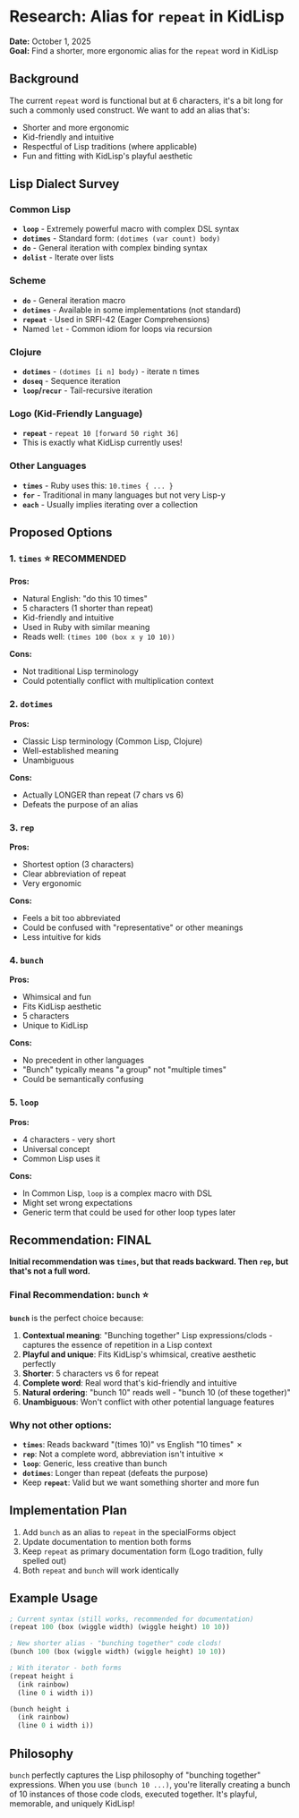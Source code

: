 # Research: Alias for `repeat` in KidLisp

**Date:** October 1, 2025  
**Goal:** Find a shorter, more ergonomic alias for the `repeat` word in KidLisp

## Background

The current `repeat` word is functional but at 6 characters, it's a bit long for such a commonly used construct. We want to add an alias that's:
- Shorter and more ergonomic
- Kid-friendly and intuitive
- Respectful of Lisp traditions (where applicable)
- Fun and fitting with KidLisp's playful aesthetic

## Lisp Dialect Survey

### Common Lisp
- **`loop`** - Extremely powerful macro with complex DSL syntax
- **`dotimes`** - Standard form: `(dotimes (var count) body)`
- **`do`** - General iteration with complex binding syntax
- **`dolist`** - Iterate over lists

### Scheme
- **`do`** - General iteration macro
- **`dotimes`** - Available in some implementations (not standard)
- **`repeat`** - Used in SRFI-42 (Eager Comprehensions)
- Named `let` - Common idiom for loops via recursion

### Clojure
- **`dotimes`** - `(dotimes [i n] body)` - iterate n times
- **`doseq`** - Sequence iteration
- **`loop`/`recur`** - Tail-recursive iteration

### Logo (Kid-Friendly Language)
- **`repeat`** - `repeat 10 [forward 50 right 36]`
- This is exactly what KidLisp currently uses!

### Other Languages
- **`times`** - Ruby uses this: `10.times { ... }`
- **`for`** - Traditional in many languages but not very Lisp-y
- **`each`** - Usually implies iterating over a collection

## Proposed Options

### 1. `times` ⭐ **RECOMMENDED**
**Pros:**
- Natural English: "do this 10 times"
- 5 characters (1 shorter than repeat)
- Kid-friendly and intuitive
- Used in Ruby with similar meaning
- Reads well: `(times 100 (box x y 10 10))`

**Cons:**
- Not traditional Lisp terminology
- Could potentially conflict with multiplication context

### 2. `dotimes`
**Pros:**
- Classic Lisp terminology (Common Lisp, Clojure)
- Well-established meaning
- Unambiguous

**Cons:**
- Actually LONGER than repeat (7 chars vs 6)
- Defeats the purpose of an alias

### 3. `rep`
**Pros:**
- Shortest option (3 characters)
- Clear abbreviation of repeat
- Very ergonomic

**Cons:**
- Feels a bit too abbreviated
- Could be confused with "representative" or other meanings
- Less intuitive for kids

### 4. `bunch`
**Pros:**
- Whimsical and fun
- Fits KidLisp aesthetic
- 5 characters
- Unique to KidLisp

**Cons:**
- No precedent in other languages
- "Bunch" typically means "a group" not "multiple times"
- Could be semantically confusing

### 5. `loop`
**Pros:**
- 4 characters - very short
- Universal concept
- Common Lisp uses it

**Cons:**
- In Common Lisp, `loop` is a complex macro with DSL
- Might set wrong expectations
- Generic term that could be used for other loop types later

## Recommendation: FINAL

**Initial recommendation was `times`, but that reads backward. Then `rep`, but that's not a full word.**

### Final Recommendation: **`bunch`** ⭐

**`bunch`** is the perfect choice because:

1. **Contextual meaning**: "Bunching together" Lisp expressions/clods - captures the essence of repetition in a Lisp context
2. **Playful and unique**: Fits KidLisp's whimsical, creative aesthetic perfectly
3. **Shorter**: 5 characters vs 6 for repeat
4. **Complete word**: Real word that's kid-friendly and intuitive
5. **Natural ordering**: "bunch 10" reads well - "bunch 10 (of these together)"
6. **Unambiguous**: Won't conflict with other potential language features

### Why not other options:

- **`times`**: Reads backward "(times 10)" vs English "10 times" ✗
- **`rep`**: Not a complete word, abbreviation isn't intuitive ✗
- **`loop`**: Generic, less creative than bunch
- **`dotimes`**: Longer than repeat (defeats the purpose)
- Keep **`repeat`**: Valid but we want something shorter and more fun

## Implementation Plan

1. Add `bunch` as an alias to `repeat` in the specialForms object
2. Update documentation to mention both forms
3. Keep `repeat` as primary documentation form (Logo tradition, fully spelled out)
4. Both `repeat` and `bunch` will work identically

## Example Usage

```lisp
; Current syntax (still works, recommended for documentation)
(repeat 100 (box (wiggle width) (wiggle height) 10 10))

; New shorter alias - "bunching together" code clods!
(bunch 100 (box (wiggle width) (wiggle height) 10 10))

; With iterator - both forms
(repeat height i
  (ink rainbow)
  (line 0 i width i))

(bunch height i
  (ink rainbow)
  (line 0 i width i))
```

## Philosophy

`bunch` perfectly captures the Lisp philosophy of "bunching together" expressions. When you use `(bunch 10 ...)`, you're literally creating a bunch of 10 instances of those code clods, executed together. It's playful, memorable, and uniquely KidLisp!
